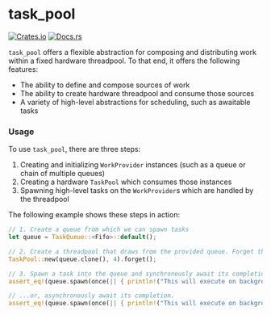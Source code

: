 # task_pool

[![Crates.io](https://img.shields.io/crates/v/task_pool.svg)](https://crates.io/crates/task_pool)
[![Docs.rs](https://docs.rs/task_pool/badge.svg)](https://docs.rs/task_pool)

`task_pool` offers a flexible abstraction for composing and distributing work within a fixed hardware threadpool. To that end, it offers the following features:

- The ability to define and compose sources of work
- The ability to create hardware threadpool and consume those sources
- A variety of high-level abstractions for scheduling, such as awaitable tasks

### Usage

To use `task_pool`, there are three steps:

1. Creating and initializing `WorkProvider` instances (such as a queue or chain of multiple queues)
2. Creating a hardware `TaskPool` which consumes those instances
3. Spawning high-level tasks on the `WorkProvider`s which are handled by the threadpool

The following example shows these steps in action:

```rust
// 1. Create a queue from which we can spawn tasks
let queue = TaskQueue::<Fifo>::default();

// 2. Create a threadpool that draws from the provided queue. Forget the threadpool so that it runs indefinitely.
TaskPool::new(queue.clone(), 4).forget();

// 3. Spawn a task into the queue and synchronously await its completion.
assert_eq!(queue.spawn(once(|| { println!("This will execute on background thread."); 2 })).join(), 2);

// ...or, asynchronously await its completion.
assert_eq!(queue.spawn(once(|| { println!("This will execute on background thread."); 2 })).await, 2);
```
